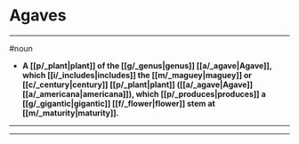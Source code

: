 # Agaves
---
#noun
- **A [[p/_plant|plant]] of the [[g/_genus|genus]] [[a/_agave|Agave]], which [[i/_includes|includes]] the [[m/_maguey|maguey]] or [[c/_century|century]] [[p/_plant|plant]] ([[a/_agave|Agave]] [[a/_americana|americana]]), which [[p/_produces|produces]] a [[g/_gigantic|gigantic]] [[f/_flower|flower]] stem at [[m/_maturity|maturity]].**
---
---
